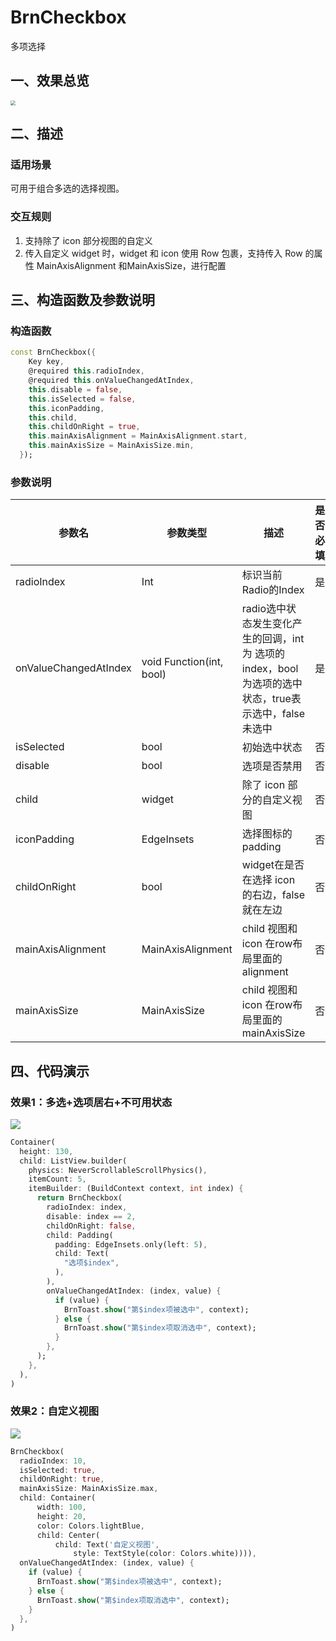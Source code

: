 # BrnCheckbox

多项选择

## 一、效果总览

<img src="./img/BrnRadioItemIntro.png" style="zoom:50%;" />

## 二、描述

### 适用场景

可用于组合多选的选择视图。

### 交互规则

1. 支持除了 icon 部分视图的自定义
3. 传入自定义 widget 时，widget 和 icon 使用 Row 包裹，支持传入 Row 的属性 MainAxisAlignment 和MainAxisSize，进行配置

## 三、构造函数及参数说明

### 构造函数

```dart
const BrnCheckbox({
    Key key,
    @required this.radioIndex,
    @required this.onValueChangedAtIndex,
    this.disable = false,
    this.isSelected = false,
    this.iconPadding,
    this.child,
    this.childOnRight = true,
    this.mainAxisAlignment = MainAxisAlignment.start,
    this.mainAxisSize = MainAxisSize.min,
  });
```
### 参数说明

| **参数名** | **参数类型** | **描述** | **是否必填** | **默认值** |
| --- | --- | --- | --- | --- |
| radioIndex | Int | 标识当前Radio的Index | 是 | 无 |
| onValueChangedAtIndex | void Function(int, bool) | radio选中状态发生变化产生的回调，int 为 选项的index，bool 为选项的选中状态，true表示选中，false未选中 | 是 | 无 |
| isSelected | bool | 初始选中状态 | 否 | false |
| disable | bool | 选项是否禁用 | 否 | false |
| child | widget | 除了 icon 部分的自定义视图 | 否 | 无 |
| iconPadding | EdgeInsets | 选择图标的padding | 否 | EdgeInsets.all(5) |
| childOnRight | bool | widget在是否在选择 icon 的右边，false 就在左边 | 否 | true |
| mainAxisAlignment | MainAxisAlignment | child 视图和 icon 在row布局里面的alignment | 否 | MainAxisAlignment.start |
| mainAxisSize | MainAxisSize | child 视图和 icon 在row布局里面的mainAxisSize | 否 | MainAxisSize.min |

## 四、代码演示

### 效果1：多选+选项居右+不可用状态

![](./img/BrnRadioItemDemo1.png)
```dart
Container(
  height: 130,
  child: ListView.builder(
    physics: NeverScrollableScrollPhysics(),
    itemCount: 5,
    itemBuilder: (BuildContext context, int index) {
      return BrnCheckbox(
        radioIndex: index,
        disable: index == 2,
        childOnRight: false,
        child: Padding(
          padding: EdgeInsets.only(left: 5),
          child: Text(
            "选项$index",
          ),
        ),
        onValueChangedAtIndex: (index, value) {
          if (value) {
            BrnToast.show("第$index项被选中", context);
          } else {
            BrnToast.show("第$index项取消选中", context);
          }
        },
      );
    },
  ),
)
```

### 效果2：自定义视图

![](./img/BrnRadioItemDemo2.png)
```dart
BrnCheckbox(
  radioIndex: 10,
  isSelected: true,
  childOnRight: true,
  mainAxisSize: MainAxisSize.max,
  child: Container(
      width: 100,
      height: 20,
      color: Colors.lightBlue,
      child: Center(
          child: Text('自定义视图',
              style: TextStyle(color: Colors.white)))),
  onValueChangedAtIndex: (index, value) {
    if (value) {
      BrnToast.show("第$index项被选中", context);
    } else {
      BrnToast.show("第$index项取消选中", context);
    }
  },
)
```

